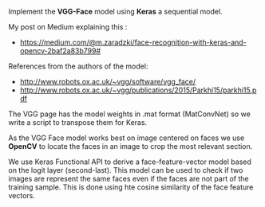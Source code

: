 

Implement the **VGG-Face** model using **Keras** a sequential model.

My post on Medium explaining this :
* https://medium.com/@m.zaradzki/face-recognition-with-keras-and-opencv-2baf2a83b799#

References from the authors of the model:
* http://www.robots.ox.ac.uk/~vgg/software/vgg_face/
* http://www.robots.ox.ac.uk/~vgg/publications/2015/Parkhi15/parkhi15.pdf

The VGG page has the model weights in .mat format (MatConvNet) so we write a script to transpose them for Keras.

As the VGG Face model works best on image centered on faces we use **OpenCV** to locate the faces in an image to crop the most relevant section.

We use Keras Functional API to derive a face-feature-vector model based on the logit layer (second-last). This model can be used to check if two images are represent the same faces even if the faces are not part of the training sample. This is done using hte cosine similarity of the face feature vectors.
